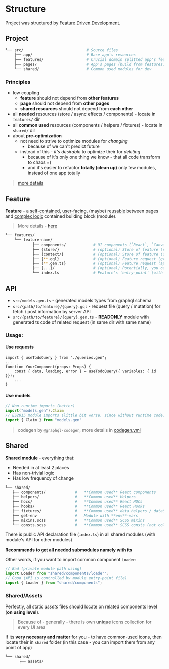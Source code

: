 # Structure
Project was structured by [Feature Driven Development](https://www.notion.so/Feature-Driven-Development-dfe306d664ae4780bcf999ccdd15e532).

## Project
```sh
└── src/                            # Source files
    ├── app/                        # Base app's resources
    ├── features/                   # Crucial domain splitted app's features
    ├── pages/                      # App's pages (build from features, shared)
    └── shared/                     # Common used modules for dev
```

### Principles
- low coupling
    - **feature** should not depend from **other features**
    - **page** should not depend from **other pages**
    - **shared resources** should not depend from **each other**
- all **needed** resources (store / async effects / components) - locate in `features/` dir
- all **common used**  resources (components / helpers / fixtures) - locate in `shared/` dir
- about **pre-optimization**
    - not need to strive to optimize modules for *changing*
        - because of we can't predict future
    - instead of this - *it's desirable* to optimize their for *deleting*
        - because of it's only one thing we know - that all code transform to chaos =)
        - and it's easier to refactor **totally (clean up)** only few modules, instead of one app totally

> [more details](https://www.notion.so/Summary-YouTube-Feature-Driven-Arhitecture-b8609fd4452b41f499703c841e56b8e9#63dfc5b35e534147b8296e1aa915ad2b)

## Feature

**Feature** - a <u>self-contained</u>, <u>user-facing</u>, (maybe) <u>reusable</u> between pages and <u>complex logic</u> contained building block (module).

> More details - [here](https://www.notion.so/Summary-YouTube-Feature-Driven-Arhitecture-b8609fd4452b41f499703c841e56b8e9#18cb1679b2754951ae92627d371d1a88)

```sh
└── features/
    └── feature-name/
            ├── components/            # UI components (`React`, `Canvas`)
            ├── {store/}               # (optional) Store of feature (redux)
            ├── {context/}             # (optional) Store of feature (context)
            ├── {**.gql}               # (optional) Feature request (graphql)
            ├── {**.gen.ts}            # (optional) Feature request (apollo hook generated)
            ├── {...}/                 # (optional) Potentially, you can locate here and other **required** modules (but without fanaticism)
            └── index.ts               # Feature's `entry-point` (with declared public feature's API)
```

## API
- `src/models.gen.ts` - generated models types from graphql schema
- `src/{path/to/feature}/{query}.gql` - request file (query / mutation) for fetch / post information by server API
- `src/{path/to/feature}/{query}.gen.ts` - **READONLY** module with generated ts code of related request (in same dir with same name)

### Usage:

#### Use requests
```tsx
import { useTodoQuery } from "./queries.gen";
...
function YourComponent(props: Props) {
    const { data, loading, error } = useTodoQuery({ variables: { id }});
    ...
}
```

#### Use models
```ts
// Non runtime imports (better)
import("models.gen").Claim
// ES2015 module imports (little bit worse, since without runtime code)
import { Claim } from "models.gen"
```

> codegen by `@graphql-codegen`, more details in [codegen.yml](/codegen.yml)

## Shared
**Shared module** - everything that:
- Needed in at least 2 places
- Has non-trivial logic
- Has low frequency of change

```sh
└── shared/
   ├── components/             #   **Common used** React components
   ├── helpers/                #   **Common used** Helpers
   ├── hocs/                   #   **Common used** React HOCs
   ├── hooks/                  #   **Common used** React Hooks
   ├── fixtures/               #   **Common used** data helpers / dataSets
   ├── get-env                 #   Module with **env**-vars
   ├── mixins.scss             #   **Common used** SCSS mixins
   └── consts.scss             #   **Common used** SCSS consts (not colors)
```

There is public API declaration file (`index.ts`) in all shared modules (with module's API for other modules)

**Recommends to get all needed submodules namely with its**

Other words, if you want to import common component `Loader`:
```ts
// Bad (private module path using)
import Loader from "shared/components/loader";
// Good (API is controlled by module entry-point file)
import { Loader } from "shared/components";
```

### Shared/Assets
Perfectly, all static *assets* files should locate on related components level (**on using level**).

> Because of - generally - there is own **unique** icons collection for every UI area

If its **very necesary and matter** for you - to have common-used icons, then locate their in `shared` folder (in this case - you can import them from any point of app)

```markdown
└── shared/
      ├── assets/
```
